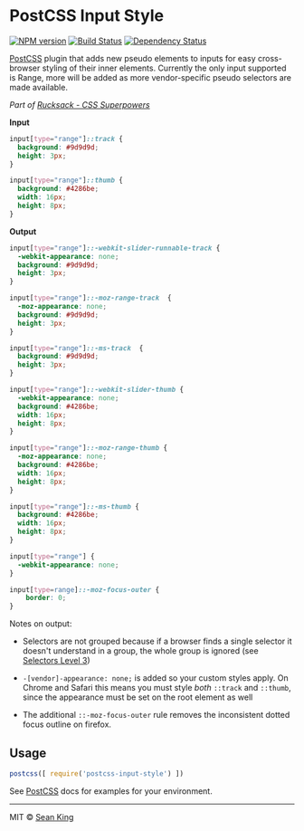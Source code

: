 # PostCSS Input Style
[![NPM version][npm-badge]][npm-url] [![Build Status][travis-badge]][travis-url] [![Dependency Status][daviddm-badge]][daviddm-url]

[PostCSS][PostCSS] plugin that adds new pseudo elements to inputs for easy cross-browser styling of their inner elements. Currently the only input supported is Range, more will be added as more vendor-specific pseudo selectors are made available.

_Part of [Rucksack - CSS Superpowers](http://simplaio.github.io/rucksack)_

**Input**

```css
input[type="range"]::track {
  background: #9d9d9d;
  height: 3px;
}

input[type="range"]::thumb {
  background: #4286be;
  width: 16px;
  height: 8px;
}
```

**Output**

```css
input[type="range"]::-webkit-slider-runnable-track {
  -webkit-appearance: none;
  background: #9d9d9d;
  height: 3px;
}

input[type="range"]::-moz-range-track  {
  -moz-appearance: none;
  background: #9d9d9d;
  height: 3px;
}

input[type="range"]::-ms-track  {
  background: #9d9d9d;
  height: 3px;
}

input[type="range"]::-webkit-slider-thumb {
  -webkit-appearance: none;
  background: #4286be;
  width: 16px;
  height: 8px;
}

input[type="range"]::-moz-range-thumb {
  -moz-appearance: none;
  background: #4286be;
  width: 16px;
  height: 8px;
}

input[type="range"]::-ms-thumb {
  background: #4286be;
  width: 16px;
  height: 8px;
}

input[type="range"] {
  -webkit-appearance: none;
}

input[type=range]::-moz-focus-outer {
    border: 0;
}
```

Notes on output:

- Selectors are not grouped because if a browser finds a single selector it doesn't understand in a group, the whole group is ignored (see [Selectors Level 3][selectors])

- `-[vendor]-appearance: none;` is added so your custom styles apply. On Chrome and Safari this means you must style *both* `::track` and `::thumb`, since the appearance must be set on the root element as well

- The additional `::-moz-focus-outer` rule removes the inconsistent dotted focus outline on firefox.

## Usage

```js
postcss([ require('postcss-input-style') ])
```

See [PostCSS][PostCSS] docs for examples for your environment.

***

MIT © [Sean King](https://twitter.com/seaneking)

[npm-badge]: https://badge.fury.io/js/postcss-input-style.svg
[npm-url]: https://npmjs.org/package/postcss-input-style
[travis-badge]: https://travis-ci.org/seaneking/postcss-input-style.svg?branch=master
[travis-url]: https://travis-ci.org/seaneking/postcss-input-style
[daviddm-badge]: https://david-dm.org/seaneking/postcss-input-style.svg?theme=shields.io
[daviddm-url]: https://david-dm.org/seaneking/postcss-input-style
[PostCSS]: https://github.com/postcss/postcss
[selectors]: http://www.w3.org/TR/selectors/#Conformance
